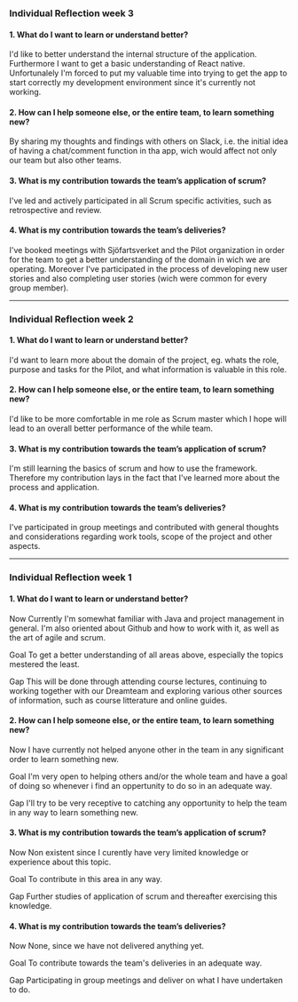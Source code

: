### Individual Reflection week 3

#### 1. What do I want to learn or understand better?
I'd like to better understand the internal structure of the application. Furthermore I want to get a basic understanding of React native. Unfortunalely I'm forced to put my valuable time into trying to get the app to start correctly my development environment since it's currently not working.

#### 2. How can I help someone else, or the entire team, to learn something new?
By sharing my thoughts and findings with others on Slack, i.e. the initial idea of having a chat/comment function in tha app, wich would affect not only our team but also other teams.

#### 3. What is my contribution towards the team’s application of scrum?
I've led and actively participated in all Scrum specific activities, such as retrospective and review.

#### 4. What is my contribution towards the team’s deliveries?
I've booked meetings with Sjöfartsverket and the Pilot organization in order for the team to get a better understanding of the domain in wich we are operating. Moreover I've participated in the process of developing new user stories and also completing user stories (wich were common for every group member).

---
### Individual Reflection week 2

#### 1. What do I want to learn or understand better?
I'd want to learn more about the domain of the project, eg. whats the role, purpose and tasks for the Pilot, and what information is valuable in this role.

#### 2. How can I help someone else, or the entire team, to learn something new?
I'd like to be more comfortable in me role as Scrum master which I hope will lead to an overall better performance of the while team.

#### 3. What is my contribution towards the team’s application of scrum?
I'm still learning the basics of scrum and how to use the framework. Therefore my contribution lays in the fact that I've learned more about the process and application.

#### 4. What is my contribution towards the team’s deliveries?
I've participated in group meetings and contributed with general thoughts and considerations regarding work tools, scope of the project and other aspects.

---

### Individual Reflection week 1

#### 1. What do I want to learn or understand better?
Now
Currently I'm somewhat familiar with Java and project management in general. I'm also oriented about Github and how to work with it, as well as the art of agile and scrum.
 
Goal
To get a better understanding of all areas above, especially the topics mestered the least.

Gap
This will be done through attending course lectures, continuing to working together with our Dreamteam and exploring various other sources of information, such as course litterature and online guides.

#### 2. How can I help someone else, or the entire team, to learn something new?
Now
I have currently not helped anyone other in the team in any significant order to learn something new.

Goal
I'm very open to helping others and/or the whole team and have a goal of doing so whenever i find an oppertunity to do so in an adequate way.

Gap
I'll try to be very receptive to catching any opportunity to help the team in any way to learn something new.

#### 3. What is my contribution towards the team’s application of scrum?
Now
Non existent since I curently have very limited knowledge or experience about this topic.

Goal
To contribute in this area in any way.

Gap
Further studies of application of scrum and thereafter exercising this knowledge.

#### 4. What is my contribution towards the team’s deliveries?
Now
None, since we have not delivered anything yet.

Goal
To contribute towards the team's deliveries in an adequate way.

Gap
Participating in group meetings and deliver on what I have undertaken to do.
